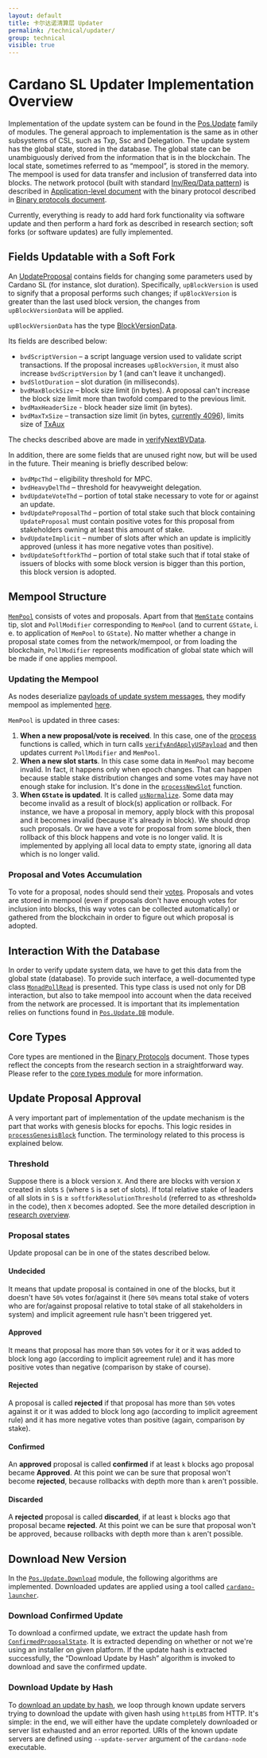```yaml
---
layout: default
title: 卡尔达诺清算层 Updater
permalink: /technical/updater/
group: technical
visible: true
---
```

<!-- Reviewed at ac0126b2753f1f5ca6fbfb555783fbeb1aa141bd -->

<!-- Updated at 6b5eda44e5942599a9781e5ad3f51eb820665b83 -->

# Cardano SL Updater Implementation Overview

Implementation of the update system can be found in the
[Pos.Update](https://github.com/input-output-hk/cardano-sl/tree/6b5eda44e5942599a9781e5ad3f51eb820665b83/src/Pos/Update)
family of modules. The general approach to implementation is the same as in
other subsystems of CSL, such as Txp, Ssc and Delegation. The update system has
the global state, stored in the database. The global state can be unambiguously
derived from the information that is in the blockchain. The local state,
sometimes referred to as “mempool”, is stored in the memory. The mempool is used
for data transfer and inclusion of transferred data into blocks. The network
protocol (built with standard [Inv/Req/Data
pattern](https://github.com/input-output-hk/cardano-sl/tree/43a2d079a026b90ba860e79b5be52d1337e26c6f/infra/Pos/Communication/Relay))
is described in [Application-level
document](/technical/protocols/csl-application-level/) with the binary protocol
described in [Binary protocols
document](/technical/protocols/binary-protocols/).

Currently, everything is ready to add hard fork functionality via software
update and then perform a hard fork as described in research section; soft forks
(or software updates) are fully implemented.

## Fields Updatable with a Soft Fork

An
[UpdateProposal](https://github.com/input-output-hk/cardano-sl/blob/43a2d079a026b90ba860e79b5be52d1337e26c6f/update/Pos/Update/Core/Types.hs#L110)
contains fields for changing some parameters used by Cardano SL (for instance,
slot duration). Specifically, `upBlockVersion` is used to signify that a
proposal performs such changes; if `upBlockVersion` is greater than the last
used block version, the changes from `upBlockVersionData` will be applied.

`upBlockVersionData` has the type
[BlockVersionData](https://github.com/input-output-hk/cardano-sl/blob/fe5e6a377ab63c506173545fd4d8633cd1afbdc6/core/Pos/Core/Types.hs#L206).

Its fields are described below:

-   `bvdScriptVersion` – a script language version used to validate script
    transactions. If the proposal increases `upBlockVersion`, it must also
    increase `bvdScriptVersion` by 1 (and can't leave it unchanged).
-   `bvdSlotDuration` – slot duration (in milliseconds).
-   `bvdMaxBlockSize` – block size limit (in bytes). A proposal can't increase
    the block size limit more than twofold compared to the previous limit.
-   `bvdMaxHeaderSize` - block header size limit (in bytes).
-   `bvdMaxTxSize` – transaction size limit (in bytes, [currently
    4096](https://github.com/input-output-hk/cardano-sl/blob/43a2d079a026b90ba860e79b5be52d1337e26c6f/core/constants.yaml#L17)),
    limits size of
    [TxAux](/technical/protocols/binary-protocols/#transaction-auxilary)

The checks described above are made in
[verifyNextBVData](https://github.com/input-output-hk/cardano-sl/blob/893e3c838bf847613313e8dbf04330176a788af4/update/Pos/Update/Poll/Logic/Base.hs#L232).

In addition, there are some fields that are unused right now, but will be used
in the future. Their meaning is briefly described below:

-   `bvdMpcThd` – eligibility threshold for MPC.
-   `bvdHeavyDelThd` – threshold for heavyweight delegation.
-   `bvdUpdateVoteThd` – portion of total stake necessary to vote for or against
    an update.
-   `bvdUpdateProposalThd` – portion of total stake such that block containing
    `UpdateProposal` must contain positive votes for this proposal from
    stakeholders owning at least this amount of stake.
-   `bvdUpdateImplicit` – number of slots after which an update is implicitly
    approved (unless it has more negative votes than positive).
-   `bvdUpdateSoftforkThd` – portion of total stake such that if total stake of
    issuers of blocks with some block version is bigger than this portion, this
    block version is adopted.

## Mempool Structure

[`MemPool`](https://github.com/input-output-hk/cardano-sl/blob/43a2d079a026b90ba860e79b5be52d1337e26c6f/update/Pos/Update/MemState/Types.hs#L29) consists of votes and proposals. Apart from that [`MemState`](https://github.com/input-output-hk/cardano-sl/blob/43a2d079a026b90ba860e79b5be52d1337e26c6f/update/Pos/Update/MemState/Types.hs#L39) contains
tip, slot and `PollModifier` corresponding to `MemPool` (and to current
`GState`, i. e. to application of `MemPool` to `GState`). No matter whether a
change in proposal state comes from the network/mempool, or from loading the
blockchain, `PollModifier` represents modification of global state which will be
made if one applies mempool.

### Updating the Mempool

As nodes deserialize [payloads of update system
messages](/technical/protocols/binary-protocols/#update-system), they modify
mempool as implemented
[here](https://github.com/input-output-hk/cardano-sl/blob/43a2d079a026b90ba860e79b5be52d1337e26c6f/update/Pos/Update/MemState/Functions.hs#L35).

`MemPool` is updated in three cases:

1.  **When a new proposal/vote is received**. In this case, one of the
    [process](https://github.com/input-output-hk/cardano-sl/blob/763822c4fd906f36fa97b6b1f973d31d52342f3f/update/Pos/Update/Logic/Local.hs#L186)
    functions is called, which in turn calls
    [`verifyAndApplyUSPayload`](https://github.com/input-output-hk/cardano-sl/blob/dff5e00612c84af24964a98e5254602fa4f7fc17/update/Pos/Update/Poll/Logic/Apply.hs#L66)
    and then updates current `PollModifier` and `MemPool`.
2.  **When a new slot starts**. In this case some data in `MemPool` may become
    invalid. In fact, it happens only when epoch changes. That can happen
    because stable stake distribution changes and some votes may have not enough
    stake for inclusion. It's done in the
    [`processNewSlot`](https://github.com/input-output-hk/cardano-sl/blob/763822c4fd906f36fa97b6b1f973d31d52342f3f/update/Pos/Update/Logic/Local.hs#L283)
    function.
3.  **When `GState` is updated**. It is called
    [`usNormalize`](https://github.com/input-output-hk/cardano-sl/blob/763822c4fd906f36fa97b6b1f973d31d52342f3f/update/Pos/Update/Logic/Local.hs#L248).
    Some data may become invalid as a result of block(s) application or
    rollback. For instance, we have a proposal in memory, apply block with this
    proposal and it becomes invalid (because it's already in block). We should
    drop such proposals. Or we have a vote for proposal from some block, then
    rollback of this block happens and vote is no longer valid. It is
    implemented by applying all local data to empty state, ignoring all data
    which is no longer valid.

### Proposal and Votes Accumulation

To vote for a proposal, nodes should send their
[votes](https://github.com/input-output-hk/cardano-sl/blob/04dc8e4a640a62f0d82633f3a78ab3d8540fd5e6/update/Pos/Update/Core/Types.hs#L255).
Proposals and votes are stored in mempool (even if proposals don't have enough
votes for inclusion into blocks, this way votes can be collected automatically)
or gathered from the blockchain in order to figure out which proposal is
adopted.

## Interaction With the Database

In order to verify update system data, we have to get this data from the global
state (database). To provide such interface, a well-documented type class
[`MonadPollRead`](https://github.com/input-output-hk/cardano-sl/blob/446444070ee09857603797a90af970fff215c8c5/update/Pos/Update/Poll/Class.hs#L29)
is presented. This type class is used not only for DB interaction, but also to
take mempool into account when the data received from the network are processed.
It is important that its implementation relies on functions found in
[`Pos.Update.DB`](https://github.com/input-output-hk/cardano-sl/blob/04dc8e4a640a62f0d82633f3a78ab3d8540fd5e6/update/Pos/Update/DB.hs) module.

## Core Types

Core types are mentioned in the [Binary Protocols](/technical/protocols/binary-protocols/)
document. Those types reflect the concepts from the research section in a straightforward way.
Please refer to the [core types
module](https://github.com/input-output-hk/cardano-sl/blob/04dc8e4a640a62f0d82633f3a78ab3d8540fd5e6/update/Pos/Update/Core/Types.hs)
for more information.

## Update Proposal Approval

A very important part of implementation of the update mechanism is the part that
works with genesis blocks for epochs. This logic resides in
[`processGenesisBlock`](https://github.com/input-output-hk/cardano-sl/blob/6b5eda44e5942599a9781e5ad3f51eb820665b83/src/Pos/Update/Poll/Logic/Softfork.hs#L68) function.
The terminology related to this process is explained below.

### Threshold

Suppose there is a block version `X`. And there are blocks with version `X`
created in slots `S` (where `S` is a set of slots). If total relative stake of
leaders of all slots in `S` is ≥ `softforkResolutionThreshold` (referred to as
«threshold» in the code), then `X` becomes adopted. See the more detailed
description in [research overview](/cardano/update-mechanism/#soft-fork-updates).

### Proposal states

Update proposal can be in one of the states described below.

#### Undecided

It means that update proposal is contained in one of the blocks, but it doesn't
have `50%` votes for/against it (here `50%` means total stake of voters who are
for/against proposal relative to total stake of all stakeholders in system) and
implicit agreement rule hasn't been triggered yet.

<!-- TODO: **Important remark:** when we are talking about stake, we need to be clear about
which stake distribution we are talking about. For each epoch we know stable distribution
for this epoch. It used in leaders selection (follow-the-satoshi) and also in many other
cases. Stable distribution is distribution as it was ﻿⁠⁠⁠⁠2k﻿⁠⁠⁠⁠ slots before the end of epoch.
To calculate stake of votes for proposal ﻿⁠⁠⁠⁠p﻿⁠⁠⁠⁠ we use stake distribution as per epoch in
which ﻿⁠⁠⁠⁠p﻿⁠⁠⁠⁠ was added to blocks. I. e. distribution which was ﻿⁠⁠⁠⁠2k﻿⁠⁠⁠⁠ slots before the
end of that epoch. This ensures that nobody can transfer his funds to another address
and vote from that address to increase total stake of voters.

**Another important remark:** when we are talking about stake, it's also important to be
clear whether we consider delegated stake. I. e. if Alice delegated to Bob, do we consider
that Alice's funds belong to Bob or Alice? When we use stake for votes, we consider delegated
stake, i. e. we consider that Alice's funds belong to Bob. Note that here we consider
only heavyweight delegation. I hope it's covered in documentation, but I am not sure. -->

#### Approved

It means that proposal has more than `50%` votes for it or it was added to block
long ago (according to implicit agreement rule) and it has more positive votes
than negative (comparison by stake of course).

#### Rejected

A proposal is called **rejected** if that proposal has more than `50%` votes
against it or it was added to block long ago (according to implicit agreement
rule) and it has more negative votes than positive (again, comparison by stake).

#### Confirmed

An **approved** proposal is called **confirmed** if at least `k` blocks ago
proposal became **Approved**. At this point we can be sure that proposal won't
become **rejected**, because rollbacks with depth more than `k` aren't possible.

#### Discarded

A **rejected** proposal is called **discarded**, if at least `k` blocks ago that
proposal became **rejected**. At this point we can be sure that proposal won't
be approved, because rollbacks with depth more than `k` aren't possible.

## Download New Version

In the
[`Pos.Update.Download`](https://github.com/input-output-hk/cardano-sl/blob/04dc8e4a640a62f0d82633f3a78ab3d8540fd5e6/src/Pos/Update/Download.hs)
module, the following algorithms are implemented. Downloaded updates are applied
using a tool called
[`cardano-launcher`](https://github.com/input-output-hk/cardano-sl/blob/82ba83c3ffb670201b309ff47e3d0ab5f4a17455/src/launcher/Main.hs).

### Download Confirmed Update

To download a confirmed update, we extract the update hash from
[`ConfirmedProposalState`](https://github.com/input-output-hk/cardano-sl/blob/04dc8e4a640a62f0d82633f3a78ab3d8540fd5e6/update/Pos/Update/Poll/Types.hs#L114). It is extracted depending on whether or not we're
using an installer on given platform. If the update hash is extracted
successfully, the “Download Update by Hash” algorithm is invoked to download and
save the confirmed update.

### Download Update by Hash

To [download an update by hash](https://github.com/input-output-hk/cardano-sl/blob/daa8b81785f38038187c45385c9a94510a5c3780/src/Pos/Update/Download.hs#L108), we loop through known update servers trying to
download the update with given hash using `httpLBS` from HTTP. It's simple: in
the end, we will either have the update completely downloaded or server list
exhausted and an error reported. URIs of the known update servers are defined
using `--update-server` argument of the `cardano-node` executable.
